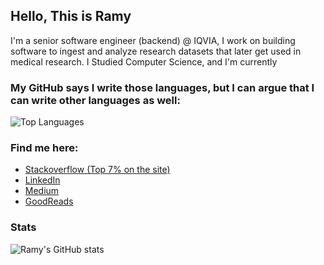 ## Hello, This is Ramy

I'm a senior software engineer (backend) @ IQVIA, I work on building software to ingest and analyze research datasets that later get used in medical research.
I Studied Computer Science, and I'm currently 

### My GitHub says I write those languages, but I can argue that I can write other languages as well:
![Top Languages](https://github-profile-summary-cards.vercel.app/api/cards/most-commit-language?username=letsgogeeky&theme=tokyonight)


### Find me here:
- <a href="https://stackoverflow.com/users/3427252/ramy-m-mousa">Stackoverflow (Top 7% on the site)</a>
- <a href="https://www.linkedin.com/in/ramy-mousa/">LinkedIn</a>
- <a href="https://medium.com/@ramymoussa">Medium</a>
- <a href="https://www.goodreads.com/user/show/14454147-ramy-mohamed">GoodReads</a>


### Stats
![Ramy's GitHub stats](https://github-readme-stats.vercel.app/api?username=letsgogeeky&count_private=true&show_icons=true&theme=tokyonight)
